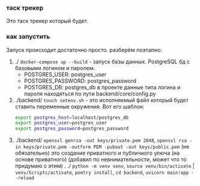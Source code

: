 ### таск трекер
Это таск трекер который будет.
### как запустить
Запуск происходит достаточно просто. разберём поэтапно:
1. ./ `docker-compose up --build` - запуск базы данных.
    PostgreSQL бд с базовыми логином и паролем.
    - POSTGRES_USER: postgres_user
    - POSTGRES_PASSWORD: postgres_password
    - POSTGRES_DB: postgres_db
    в проекте данные типа логина и пароля находяться по пути backend/core/config.py
2. ./backend/ `touch setenv.sh` - это исполняемый файл который будет ставить переменные окружения. Вот его шаблон:
    ```sh
    export postgres_host=localhost/postgres_db
    export postgres_user=postgres_user
    export postgres_password=postgres_password
    ```
3. ./backend/ `openssl genrsa -out keys/private.pem 2048`, `openssl rsa -in keys/private.pem -outform PEM -pubout -out keys/public.pem` (не обязательно)
    это создание приватного и публичного улюча (на основе приватного) (добавил по невнимательности, может что то придумаю с этим)
. ./ `python -m venv venv`, `source venv/bin/activate` | `venv/Scripts/activate`, `poetry install`, `cd backend`, `uvicorn main:app --reload` 
